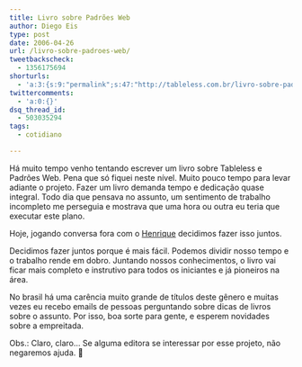 ```yaml
---
title: Livro sobre Padrões Web
author: Diego Eis
type: post
date: 2006-04-26
url: /livro-sobre-padroes-web/
tweetbackscheck:
  - 1356175694
shorturls:
  - 'a:3:{s:9:"permalink";s:47:"http://tableless.com.br/livro-sobre-padroes-web";s:7:"tinyurl";s:26:"http://tinyurl.com/3jydhtr";s:4:"isgd";s:19:"http://is.gd/HnOJtv";}'
twittercomments:
  - 'a:0:{}'
dsq_thread_id:
  - 503035294
tags:
  - cotidiano

---
```

Há muito tempo venho tentando escrever um livro sobre Tableless e Padrões Web. Pena que só fiquei neste nível. Muito pouco tempo para levar adiante o projeto. Fazer um livro demanda tempo e dedicação quase integral. Todo dia que pensava no assunto, um sentimento de trabalho incompleto me perseguia e mostrava que uma hora ou outra eu teria que executar este plano.
  
Hoje, jogando conversa fora com o [Henrique][1] decidimos fazer isso juntos.

Decidimos fazer juntos porque é mais fácil. Podemos dividir nosso tempo e o trabalho rende em dobro. Juntando nossos conhecimentos, o livro vai ficar mais completo e instrutivo para todos os iniciantes e já pioneiros na área.
  
No brasil há uma carência muito grande de títulos deste gênero e muitas vezes eu recebo emails de pessoas perguntando sobre dicas de livros sobre o assunto. Por isso, boa sorte para gente, e esperem novidades sobre a empreitada.

Obs.: Claro, claro&#8230; Se alguma editora se interessar por esse projeto, não negaremos ajuda. 🙂

 [1]: http://www.revolucao.etc.br/
